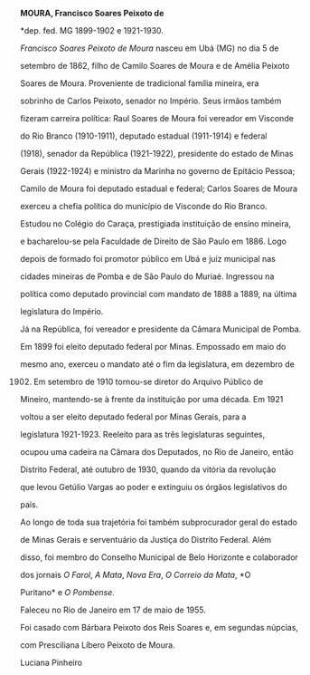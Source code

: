 **MOURA, Francisco Soares Peixoto de**



\*dep. fed. MG 1899-1902 e 1921-1930.



*Francisco Soares Peixoto de Moura* nasceu em Ubá (MG) no dia 5 de

setembro de 1862, filho de Camilo Soares de Moura e de Amélia Peixoto

Soares de Moura. Proveniente de tradicional família mineira, era

sobrinho de Carlos Peixoto, senador no Império. Seus irmãos também

fizeram carreira política: Raul Soares de Moura foi vereador em Visconde

do Rio Branco (1910-1911), deputado estadual (1911-1914) e federal

(1918), senador da República (1921-1922), presidente do estado de Minas

Gerais (1922-1924) e ministro da Marinha no governo de Epitácio Pessoa;

Camilo de Moura foi deputado estadual e federal; Carlos Soares de Moura

exerceu a chefia política do município de Visconde do Rio Branco.



Estudou no Colégio do Caraça, prestigiada instituição de ensino mineira,

e bacharelou-se pela Faculdade de Direito de São Paulo em 1886. Logo

depois de formado foi promotor público em Ubá e juiz municipal nas

cidades mineiras de Pomba e de São Paulo do Muriaé. Ingressou na

política como deputado provincial com mandato de 1888 a 1889, na última

legislatura do Império.



Já na República, foi vereador e presidente da Câmara Municipal de Pomba.

Em 1899 foi eleito deputado federal por Minas. Empossado em maio do

mesmo ano, exerceu o mandato até o fim da legislatura, em dezembro de

1902. Em setembro de 1910 tornou-se diretor do Arquivo Público de

Mineiro, mantendo-se à frente da instituição por uma década. Em 1921

voltou a ser eleito deputado federal por Minas Gerais, para a

legislatura 1921-1923. Reeleito para as três legislaturas seguintes,

ocupou uma cadeira na Câmara dos Deputados, no Rio de Janeiro, então

Distrito Federal, até outubro de 1930, quando da vitória da revolução

que levou Getúlio Vargas ao poder e extinguiu os órgãos legislativos do

país.



Ao longo de toda sua trajetória foi também subprocurador geral do estado

de Minas Gerais e serventuário da Justiça do Distrito Federal. Além

disso, foi membro do Conselho Municipal de Belo Horizonte e colaborador

dos jornais *O Farol*, *A Mata*, *Nova Era*, *O Correio da Mata*, *O

Puritano* e *O Pombense.*



Faleceu no Rio de Janeiro em 17 de maio de 1955.



Foi casado com Bárbara Peixoto dos Reis Soares e, em segundas núpcias,

com Presciliana Líbero Peixoto de Moura.



Luciana Pinheiro



